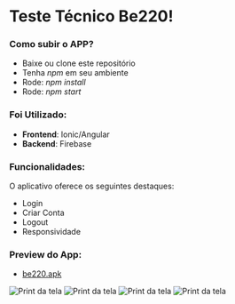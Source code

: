 # Teste Técnico Be220!

### Como subir o APP?

- Baixe ou clone este repositório
- Tenha _npm_ em seu ambiente
- Rode: _npm install_
- Rode: _npm start_

### Foi Utilizado:

- **Frontend**: Ionic/Angular
- **Backend**: Firebase

### Funcionalidades:

O aplicativo oferece os seguintes destaques:

- Login
- Criar Conta
- Logout
- Responsividade

### Preview do App:

- [be220.apk](demo/be220.apk)

![Print da tela](screenshot/1.png)
![Print da tela](screenshot/2.png)
![Print da tela](screenshot/3.png)
![Print da tela](screenshot/4.png)
